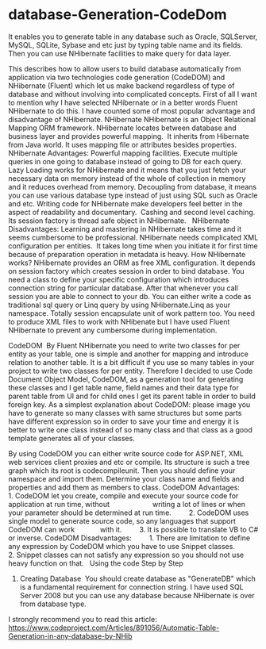 # database-Generation-CodeDom
It enables you to generate table in any database such as Oracle, SQLServer, MySQL, SQLite, Sybase and etc just by typing table name and its fields. Then you can use NHibernate facilities to make query for data layer.

This describes how to allow users to build database automatically from application via two technologies code generation (CodeDOM) and NHibernate (Fluent) which let us make backend regardless of type of database and without involving into complicated concepts.
First of all I want to mention why I have selected NHibernate or in a better words Fluent NHibernate to do this. I have counted some of most popular advantage and disadvantage of NHibernate.
NHibernate
NHibernate is an Object Relational Mapping ORM framework. NHibernate locates between database and business layer and provides powerful mapping.  It inherits from Hibernate from Java world. It uses mapping file or attributes besides properties.
NHibernate Advantages:
Powerful mapping facilities.
Execute multiple queries in one going to database instead of going to DB for each query.
Lazy Loading works for NHibernate and it means that you just fetch your necessary data on memory instead of the whole of collection in memory and it reduces overhead from memory.
Decoupling from database, it means you can use various database type instead of just using SQL such as Oracle and etc.
Writing code for NHibernate make developers feel better in the aspect of readability and documentary.
 Cashing and second level caching.
Its session factory is thread safe object in NHibernate.
 
NHibernate Disadvantages:
Learning and mastering in NHibernate takes time and it seems cumbersome to be professional.
NHibernate needs complicated XML configuration per entities.
 It takes long time when you initiate it for first time because of preparation operation in metadata is heavy.
How NHibernate works?
NHibernate provides an ORM as free XML configuration. It depends on session factory which creates session in order to bind database. You need a class to define your specific configuration which introduces connection string for particular database. After that whenever you call session you are able to connect to your db. You can either write a code as traditional sql query or Linq query by using NHibernate.Linq as your namespace. Totally session encapsulate unit of work pattern too. You need to produce XML files to work with NHibenate but I have used Fluent NHibernate to prevent any cumbersome during implementation.



CodeDOM 
By Fluent NHibernate you need to write two classes for per entity as your table, one is simple and another for mapping and introduce relation to another table. It is a bit difficult if you use so many tables in your project to write two classes for per entity. Therefore I decided to use Code Document Object Model, CodeDOM, as a generation tool for generating these classes and I get table name, field names and their data type for parent table from UI and for child ones I get its parent table in order to build foreign key.
As a simplest explanation about CodeDOM: please image you have to generate so many classes with same structures but some parts have different expression so in order to save your time and energy it is better to write one class instead of so many class and that class as a good template generates all of your classes.




By using CodeDOM you can either write source code for ASP.NET, XML web services client proxies and etc or compile. Its structure is such a tree graph which its root is codecompileunit. Then you should define your namespace and import them. Determine your class name and fields and properties and add them as members to class.
CodeDOM Advantages:
        1. CodeDOM let you create, compile and execute your source code for application at run time, without                      writing a lot of lines or when your parameter should be determined at run time.
        2. CodeDOM uses single model to generate source code, so any languages that support CodeDOM can work             with it.
        3. It is possible to translate VB to C# or inverse.
CodeDOM Disadvantages:
        1. There are limitation to define any expression by CodeDOM which you have to use Snippet classes.
        2. Snippet classes can not satisfy any expression so you should not use heavy function on that.
 
Using the code Step by Step
1. Creating Database 
You should create database as "GenerateDB" which is a fundamental requirement for connection string. I have used SQL Server 2008 but you can use any database because NHibernate is over from database type.



I strongly recommend you to read this article:
https://www.codeproject.com/Articles/891056/Automatic-Table-Generation-in-any-database-by-NHib


